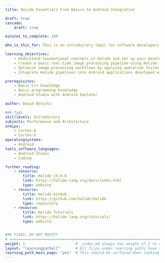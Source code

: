 ```yaml
---
title: Halide Essentials From Basics to Android Integration

draft: true
cascade:
    draft: true

minutes_to_complete: 180

who_is_this_for: This is an introductory topic for software developers interested in learning how to use Halide for image processing. 

learning_objectives:
    - Understand foundational concepts of Halide and set up your development environment.
    - Create a basic real-time image processing pipeline using Halide.
    - Optimize image processing workflows by applying operation fusion in Halide.
    - Integrate Halide pipelines into Android applications developed with Kotlin.

prerequisites:
    - Basic C++ knowledge
    - Basic programming knowledge
    - Android Studio with Android Emulator

author: Dawid Borycki

### Tags
skilllevels: Introductory
subjects: Performance and Architecture
armips:
    - Cortex-A
    - Cortex-X
operatingsystems:
    - Android
tools_software_languages:
    - Android Studio
    - Coding

further_reading:
    - resource:
        title: Halide 19.0.0
        link: https://halide-lang.org/docs/index.html
        type: website
    - resource:
        title: Halide GitHub
        link: https://github.com/halide/Halide
        type: repository  
    - resource:
        title: Halide Tutorials
        link: https://halide-lang.org/tutorials/
        type: website


### FIXED, DO NOT MODIFY
# ================================================================================
weight: 1                       # _index.md always has weight of 1 to order correctly
layout: "learningpathall"       # All files under learning paths have this same wrapper
learning_path_main_page: "yes"  # This should be surfaced when looking for related content. Only set for _index.md of learning path content.
---
```

